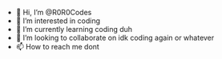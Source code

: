 - 👋 Hi, I’m @R0R0Codes
- 👀 I’m interested in coding
- 🌱 I’m currently learning coding duh
- 💞️ I’m looking to collaborate on idk coding again or whatever
- 📫 How to reach me dont

<!---
R0R0Codes/R0R0Codes is a ✨ special ✨ repository because its `README.md` (this file) appears on your GitHub profile.
You can click the Preview link to take a look at your changes.
--->
